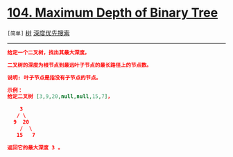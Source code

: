 # [104. Maximum Depth of Binary Tree](https://leetcode-cn.com/problems/maximum-depth-of-binary-tree/)

`[简单]` [树](https://leetcode-cn.com/tag/tree/)  [深度优先搜索](https://leetcode-cn.com/tag/depth-first-search/) 

---

```json
给定一个二叉树，找出其最大深度。

二叉树的深度为根节点到最远叶子节点的最长路径上的节点数。

说明: 叶子节点是指没有子节点的节点。

示例：
给定二叉树 [3,9,20,null,null,15,7]，

    3
   / \
  9  20
    /  \
   15   7

返回它的最大深度 3 。

```
